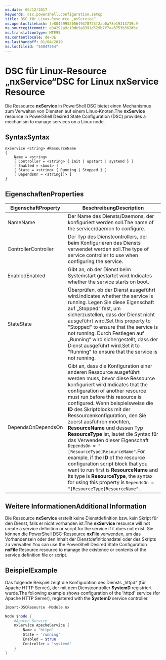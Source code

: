 ```yaml
---
ms.date: 06/12/2017
keywords: dsc,powershell,configuration,setup
title: DSC für Linux-Resource „nxService“
ms.openlocfilehash: fe8043995205649378725f2ab0a78e19313739c9
ms.sourcegitcommit: e04292a9c10de9a8391d529b7f7aa3753b362dbe
ms.translationtype: MTE95
ms.contentlocale: de-DE
ms.lasthandoff: 01/04/2019
ms.locfileid: "54047264"
---
```

# <a name="dsc-for-linux-nxservice-resource"></a><span data-ttu-id="b6524-103">DSC für Linux-Resource „nxService“</span><span class="sxs-lookup"><span data-stu-id="b6524-103">DSC for Linux nxService Resource</span></span>

<span data-ttu-id="b6524-104">Die Ressource **nxService** in PowerShell DSC bietet einen Mechanismus zum Verwalten von Diensten auf einem Linux-Knoten.</span><span class="sxs-lookup"><span data-stu-id="b6524-104">The **nxService** resource in PowerShell Desired State Configuration (DSC) provides a mechanism to manage services on a Linux node.</span></span>

## <a name="syntax"></a><span data-ttu-id="b6524-105">Syntax</span><span class="sxs-lookup"><span data-stu-id="b6524-105">Syntax</span></span>

```
nxService <string> #ResourceName
{
    Name = <string>
    [ Controller = <string> { init | upstart | systemd } ]
    [ Enabled = <bool> ]
    [ State = <string> { Running | Stopped } ]
    [ DependsOn = <string[]> ]
}
```

## <a name="properties"></a><span data-ttu-id="b6524-106">Eigenschaften</span><span class="sxs-lookup"><span data-stu-id="b6524-106">Properties</span></span>

| <span data-ttu-id="b6524-107">Eigenschaft</span><span class="sxs-lookup"><span data-stu-id="b6524-107">Property</span></span> | <span data-ttu-id="b6524-108">Beschreibung</span><span class="sxs-lookup"><span data-stu-id="b6524-108">Description</span></span> |
|---|---|
| <span data-ttu-id="b6524-109">Name</span><span class="sxs-lookup"><span data-stu-id="b6524-109">Name</span></span>| <span data-ttu-id="b6524-110">Der Name des Diensts/Daemons, der konfiguriert werden soll.</span><span class="sxs-lookup"><span data-stu-id="b6524-110">The name of the service/daemon to configure.</span></span>|
| <span data-ttu-id="b6524-111">Controller</span><span class="sxs-lookup"><span data-stu-id="b6524-111">Controller</span></span>| <span data-ttu-id="b6524-112">Der Typ des Dienstcontrollers, der beim Konfigurieren des Diensts verwendet werden soll.</span><span class="sxs-lookup"><span data-stu-id="b6524-112">The type of service controller to use when configuring the service.</span></span>|
| <span data-ttu-id="b6524-113">Enabled</span><span class="sxs-lookup"><span data-stu-id="b6524-113">Enabled</span></span>| <span data-ttu-id="b6524-114">Gibt an, ob der Dienst beim Systemstart gestartet wird.</span><span class="sxs-lookup"><span data-stu-id="b6524-114">Indicates whether the service starts on boot.</span></span>|
| <span data-ttu-id="b6524-115">State</span><span class="sxs-lookup"><span data-stu-id="b6524-115">State</span></span>| <span data-ttu-id="b6524-116">Überprüfen, ob der Dienst ausgeführt wird.</span><span class="sxs-lookup"><span data-stu-id="b6524-116">Indicates whether the service is running.</span></span> <span data-ttu-id="b6524-117">Legen Sie diese Eigenschaft auf „Stopped“ fest, um sicherzustellen, dass der Dienst nicht ausgeführt wird.</span><span class="sxs-lookup"><span data-stu-id="b6524-117">Set this property to "Stopped" to ensure that the service is not running.</span></span> <span data-ttu-id="b6524-118">Durch Festlegen auf „Running“ wird sichergestellt, dass der Dienst ausgeführt wird.</span><span class="sxs-lookup"><span data-stu-id="b6524-118">Set it to "Running" to ensure that the service is not running.</span></span>|
| <span data-ttu-id="b6524-119">DependsOn</span><span class="sxs-lookup"><span data-stu-id="b6524-119">DependsOn</span></span> | <span data-ttu-id="b6524-120">Gibt an, dass die Konfiguration einer anderen Ressource ausgeführt werden muss, bevor diese Ressource konfiguriert wird.</span><span class="sxs-lookup"><span data-stu-id="b6524-120">Indicates that the configuration of another resource must run before this resource is configured.</span></span> <span data-ttu-id="b6524-121">Wenn beispielsweise die **ID** des Skriptblocks mit der Ressourcenkonfiguration, den Sie zuerst ausführen möchten, **ResourceName** und dessen Typ **ResourceType** ist, lautet die Syntax für das Verwenden dieser Eigenschaft `DependsOn = "[ResourceType]ResourceName"`.</span><span class="sxs-lookup"><span data-stu-id="b6524-121">For example, if the **ID** of the resource configuration script block that you want to run first is **ResourceName** and its type is **ResourceType**, the syntax for using this property is `DependsOn = "[ResourceType]ResourceName"`.</span></span>|

## <a name="additional-information"></a><span data-ttu-id="b6524-122">Weitere Informationen</span><span class="sxs-lookup"><span data-stu-id="b6524-122">Additional Information</span></span>

<span data-ttu-id="b6524-123">Die Ressource **nxService** erstellt keine Dienstdefinition bzw. kein Skript für den Dienst, falls er nicht vorhanden ist.</span><span class="sxs-lookup"><span data-stu-id="b6524-123">The **nxService** resource will not create a service definition or script for the service if it does not exist.</span></span> <span data-ttu-id="b6524-124">Sie können die PowerShell DSC-Ressource **nxFile** verwenden, um das Vorhandensein oder den Inhalt der Dienstdefinitionsdatei oder des Skripts zu verwalten.</span><span class="sxs-lookup"><span data-stu-id="b6524-124">You can use the PowerShell Desired State Configuration **nxFile** Resource resource to manage the existence or contents of the service definition file or script.</span></span>

## <a name="example"></a><span data-ttu-id="b6524-125">Beispiel</span><span class="sxs-lookup"><span data-stu-id="b6524-125">Example</span></span>

<span data-ttu-id="b6524-126">Das folgende Beispiel zeigt die Konfiguration des Diensts „httpd“ (für Apache HTTP Server), der mit dem Dienstcontroller **SystemD** registriert wurde.</span><span class="sxs-lookup"><span data-stu-id="b6524-126">The following example shows configuration of the 'httpd' service (for Apache HTTP Server), registered with the **SystemD** service controller.</span></span>

```powershell
Import-DSCResource -Module nx

Node $node {
    #Apache Service
    nxService ApacheService {
        Name = 'httpd'
        State = 'running'
        Enabled = $true
        Controller = 'systemd'
    }
}
```